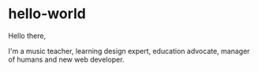 # hello-world

Hello there,

I'm a music teacher, learning design expert, education advocate, manager of humans and new web developer.   
